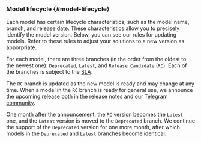 ### Model lifecycle {#model-lifecycle}

Each model has certain lifecycle characteristics, such as the model name, branch, and release date. These characteristics allow you to precisely identify the model version. Below, you can see our rules for updating models. Refer to these rules to adjust your solutions to a new version as apporpriate. 

For each model, there are three branches (in the order from the oldest to the newest one): `Deprecated`, `Latest`, and `Release Candidate` (`RC`). Each of the branches is subject to the [SLA](../../overview/sla.md). 

The `RC` branch is updated as the new model is ready and may change at any time. When a model in the `RC` branch is ready for general use, we announce the upcoming release both in the [release notes](../../foundation-models/release-notes/index.md) and our [Telegram community](https://t.me/YFM_Community).

One month after the announcement, the `RC` version becomes the `Latest` one, and the `Latest` version is moved to the `Deprecated` branch. We continue the support of the `Deprecated` version for one more month, after which models in the `Deprecated` and `Latest` branches become identical.